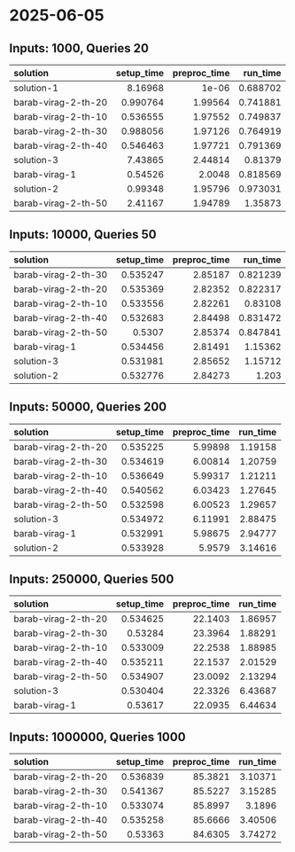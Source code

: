 # 2025-06-05

## Inputs: 1000, Queries 20

| solution            |   setup_time |   preproc_time |   run_time |
|:--------------------|-------------:|---------------:|-----------:|
| solution-1          |     8.16968  |        1e-06   |   0.688702 |
| barab-virag-2-th-20 |     0.990764 |        1.99564 |   0.741881 |
| barab-virag-2-th-10 |     0.536555 |        1.97552 |   0.749837 |
| barab-virag-2-th-30 |     0.988056 |        1.97126 |   0.764919 |
| barab-virag-2-th-40 |     0.546463 |        1.97721 |   0.791369 |
| solution-3          |     7.43865  |        2.44814 |   0.81379  |
| barab-virag-1       |     0.54526  |        2.0048  |   0.818569 |
| solution-2          |     0.99348  |        1.95796 |   0.973031 |
| barab-virag-2-th-50 |     2.41167  |        1.94789 |   1.35873  |

## Inputs: 10000, Queries 50

| solution            |   setup_time |   preproc_time |   run_time |
|:--------------------|-------------:|---------------:|-----------:|
| barab-virag-2-th-30 |     0.535247 |        2.85187 |   0.821239 |
| barab-virag-2-th-20 |     0.535369 |        2.82352 |   0.822317 |
| barab-virag-2-th-10 |     0.533556 |        2.82261 |   0.83108  |
| barab-virag-2-th-40 |     0.532683 |        2.84498 |   0.831472 |
| barab-virag-2-th-50 |     0.5307   |        2.85374 |   0.847841 |
| barab-virag-1       |     0.534456 |        2.81491 |   1.15362  |
| solution-3          |     0.531981 |        2.85652 |   1.15712  |
| solution-2          |     0.532776 |        2.84273 |   1.203    |

## Inputs: 50000, Queries 200

| solution            |   setup_time |   preproc_time |   run_time |
|:--------------------|-------------:|---------------:|-----------:|
| barab-virag-2-th-20 |     0.535225 |        5.99898 |    1.19158 |
| barab-virag-2-th-30 |     0.534619 |        6.00814 |    1.20759 |
| barab-virag-2-th-10 |     0.536649 |        5.99317 |    1.21211 |
| barab-virag-2-th-40 |     0.540562 |        6.03423 |    1.27645 |
| barab-virag-2-th-50 |     0.532598 |        6.00523 |    1.29657 |
| solution-3          |     0.534972 |        6.11991 |    2.88475 |
| barab-virag-1       |     0.532991 |        5.98675 |    2.94777 |
| solution-2          |     0.533928 |        5.9579  |    3.14616 |

## Inputs: 250000, Queries 500

| solution            |   setup_time |   preproc_time |   run_time |
|:--------------------|-------------:|---------------:|-----------:|
| barab-virag-2-th-20 |     0.534625 |        22.1403 |    1.86957 |
| barab-virag-2-th-30 |     0.53284  |        23.3964 |    1.88291 |
| barab-virag-2-th-10 |     0.533009 |        22.2538 |    1.88985 |
| barab-virag-2-th-40 |     0.535211 |        22.1537 |    2.01529 |
| barab-virag-2-th-50 |     0.534907 |        23.0092 |    2.13294 |
| solution-3          |     0.530404 |        22.3326 |    6.43687 |
| barab-virag-1       |     0.53617  |        22.0935 |    6.44634 |

## Inputs: 1000000, Queries 1000

| solution            |   setup_time |   preproc_time |   run_time |
|:--------------------|-------------:|---------------:|-----------:|
| barab-virag-2-th-20 |     0.536839 |        85.3821 |    3.10371 |
| barab-virag-2-th-30 |     0.541367 |        85.5227 |    3.15285 |
| barab-virag-2-th-10 |     0.533074 |        85.8997 |    3.1896  |
| barab-virag-2-th-40 |     0.535258 |        85.6666 |    3.40506 |
| barab-virag-2-th-50 |     0.53363  |        84.6305 |    3.74272 |